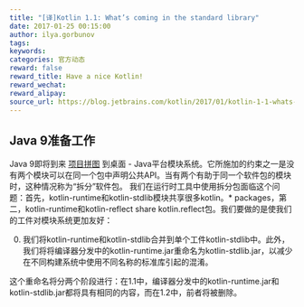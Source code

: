 ```yaml
---
title: "[译]Kotlin 1.1: What’s coming in the standard library"
date: 2017-01-25 00:15:00
author: ilya.gorbunov
tags:
keywords:
categories: 官方动态
reward: false
reward_title: Have a nice Kotlin!
reward_wechat:
reward_alipay:
source_url: https://blog.jetbrains.com/kotlin/2017/01/kotlin-1-1-whats-coming-in-the-standard-library/
---
```


## Java 9准备工作

Java 9即将到来 [项目拼图](http://openjdk.java.net/projects/jigsaw/spec/sotms/) 到桌面 -  Java平台模块系统。它所施加的约束之一是没有两个模块可以在同一个包中声明公共API。当有两个有助于同一个软件包的模块时，这种情况称为“拆分”软件包。
我们在运行时工具中使用拆分包面临这个问题：首先，kotlin-runtime和kotlin-stdlib模块共享很多kotlin。* packages，第二，kotlin-runtime和kotlin-reflect share kotlin.reflect包。我们要做的是使我们的工件对模块系统更加友好：

0. 我们将kotlin-runtime和kotlin-stdlib合并到单个工件kotlin-stdlib中。此外，我们将将编译器分发中的kotlin-runtime.jar重命名为kotlin-stdlib.jar，以减少在不同构建系统中使用不同名称的标准库引起的混淆。

这个重命名将分两个阶段进行：在1.1中，编译器分发中的kotlin-runtime.jar和kotlin-stdlib.jar都将具有相同的内容，而在1.2中，前者将被删除。

